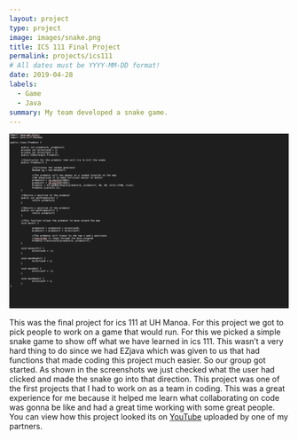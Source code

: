 ```yaml
---
layout: project
type: project
image: images/snake.png
title: ICS 111 Final Project
permalink: projects/ics111
# All dates must be YYYY-MM-DD format!
date: 2019-04-28
labels:
  - Game
  - Java
summary: My team developed a snake game.
---
```


<img class="ui medium right floated rounded image" src="../images/snakegamecode.png">

This was the final project for ics 111 at UH Manoa. For this project we got to pick people to work on a game that would run. For this we picked a simple snake game to show off what we have learned in ics 111. This wasn’t a very hard thing to do since we had EZjava which was given to us that had functions that made coding this project much easier. So our group got started. As shown in the screenshots we just checked what the user had clicked and made the snake go into that direction. This project was one of the first projects that I had to work on as a team in coding. This was a great experience for me because it helped me learn what collaborating on code was gonna be like and had a great time working with some great people. You can view how this project looked its on [YouTube](https://youtu.be/vGUIVwGbwxM) uploaded by one of my partners.

